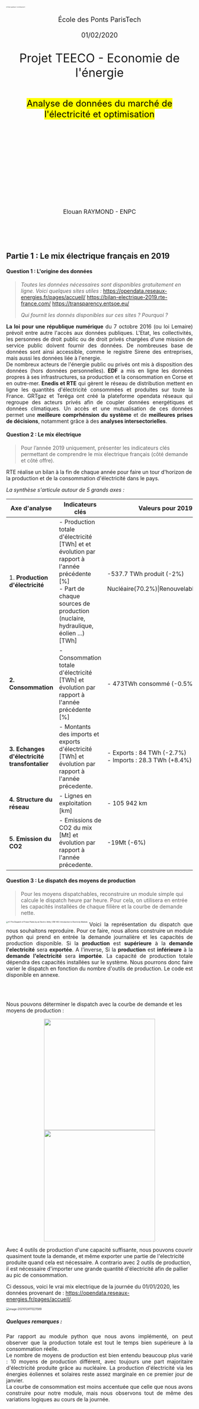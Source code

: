 <style type = "text/css">@page {size:letter;margin:-1em -3.5em -1em;text-align: justify;}//theme = academic & px = 12</style>		
<style> float-my-children {
    float:left;
    margin-right:5px;
}
</style>
<link rel="stylesheet" href="style.css">

<br><br>

<br>

<br>

<br>

<br>

<br>

<br>

<img src="https://www.ecoledesponts.fr/sites/ecoledesponts.fr/files/ckfinder/ckfinder/archives/l-ecole/3-ecole_ponts20_cmjn_600.jpg" alt="Charte graphique | ecoledesponts.fr" style="zoom:20%;" />

<div style='text-align:center;font-size:large;'>
    <br>École des Ponts ParisTech<br><br>
    01/02/2020
</div>

<div style='text-align:center;font-size:large;'>
    <p style='text-align:center;font-size:xx-large;'>
       Projet TEECO - Economie de l'énergie 
    </p>
</div><br>
<div style='text-align:center;font-size:x-large;'>
    <mark style="background-color: yellow;">Analyse de données du marché de l'électricité et optimisation</mark>
</div><br><br> 

<br>

<br>



<br>

<br>

<br>

<br>

<br>

<br>



<br>

<br>

<br>

<br>

<div style='text-align:center;font-size:medium;'>
    Elouan RAYMOND - ENPC 
</div>

<div style="page-break-after: always;"></div><br><br><br><br>

## Partie 1 : Le mix électrique français en 2019

#### Question 1 : L'origine des données 

> *Toutes les données nécessaires sont disponibles gratuitement en ligne. Voici quelques sites utiles :*
>	https://opendata.reseaux-energies.fr/pages/accueil/
> 	https://bilan-electrique-2019.rte-france.com/
> 	https://transparency.entsoe.eu/
> 
> *Qui fournit les donnés disponibles sur ces sites ? Pourquoi ?* 

<p style="text-align:justify;"><b>La loi  pour une république numérique</b> du 7 octobre 2016 (ou loi Lemaire) prévoit entre autre l'accès aux données publiques. L'Etat, les collectivités, les personnes de droit public ou de droit privés chargées d'une mission de service public doivent fournir des données. De nombreuses base de données sont ainsi accessible, comme le registre Sirene des entreprises, mais aussi les données liée à l'energie. <br>De nombreux acteurs de l'énergie public ou privés ont mis à disposition des données (hors données personnelles). <b>EDF</b> a mis en ligne les données propres à ses infrastructures, sa production et la consommation en Corse et en outre-mer. <b>Enedis et RTE</b> qui gèrent le réseau de distribution mettent en ligne les quantités d'électricité consommées et produites sur toute la France. GRTgaz et Teréga ont créé la plateforme opendata réseaux qui regroupe des acteurs privés afin de coupler données energétiques et données climatiques. Un accès et une mutualisation de ces données permet une <b>meilleure comprhénsion du système</b> et de <b>meilleures prises de décisions</b>, notamment grâce à des <b>analyses intersectorielles</b>.</p>

#### Question 2 : Le mix électrique

> Pour l’année 2019 uniquement, présenter les indicateurs clés permettant de comprendre le mix électrique français (côté demande et côté offre).

RTE réalise un bilan à la fin de chaque année pour faire un tour d'horizon de la production et de la consommation d'électricité dans le pays. 

*La synthèse s'articule autour de 5 grands axes  :* 

| Axe d'analyse                                | Indicateurs clés                                             | Valeurs pour 2019                                            |
| -------------------------------------------- | ------------------------------------------------------------ | ------------------------------------------------------------ |
| 1. **Production d'électricité**              | - Production totale d'électricité [TWh] et et évolution par rapport à l'année précédente [%]<br>- Part de chaque sources de production (nuclaire, hydraulique, éolien ...) [TWh] | -537.7 TWh produit (-2%)<br><br>Nucléaire(70.2%)\|Renouvelables(21.4%) |
| **2. Consommation**                          | - Consommation totale d'électricité [TWh] et évolution par rapport à l'année précédente [%] | - 473TWh consommé (-0.5%)                                    |
| **3. Echanges d'électricité transfontalier** | - Montants des imports et exports d'électricité [TWh] et évolution par rapport à l'année précedente. | - Exports : 84 TWh (-2.7%)<br>- Imports : 28.3 TWh (+8.4%)   |
| **4. Structure du réseau**                   | - Lignes en exploitation [km]                                | - 105 942 km                                                 |
| **5. Emission du CO2**                       | - Emissions de CO2 du mix  [Mt] et évolution par rapport à l'année précedente. | -19Mt (-6%)                                                  |

#### Question 3 : Le dispatch des moyens de production

> Pour les moyens dispatchables, reconstruire un module simple qui calcule le dispatch heure par heure. Pour cela, on utilisera en entrée les capacités installées de chaque filière et la courbe de demande nette.

<div style=" float:left;margin-right:5px;">
<img src="/home/elouan/Documents/ENPC/TEECO/report/img/figure4.1.png" alt="4.1 The Dispatch of Power Plants by an Electric Utility | EBF 483:  Introduction to Electricity Markets" style="zoom:33%;" />
</div>



<p style="text-align:justify;">Voici la représentation du dispatch que nous souhaitons reproduire. Pour ce faire, nous allons construire un module python qui prend en entrée la demande journalière et les capacités de production disponible. Si la <b>production</b> est <b>supérieure</b> à la <b>demande</b> <b>l'electricité</b> sera <b>exportée</b>. A l'inverse, Si la <b>production</b> est <b>inférieure</b> à la <b>demande</b> <b>l'electricité</b> sera <b>importée</b>. La capacité de production totale dépendra des capacités installées sur le système. Nous pourrons donc faire varier le dispatch en fonction du nombre d'outils de production. Le code est disponible en annexe.</p>

<div style="page-break-after: always;"></div><br><br>

Nous pouvons déterminer le dispatch avec la courbe de demande et les moyens de production : 

<p float="center"><center>
    <img src="/home/elouan/Documents/ENPC/TEECO/report/img/dispatch_1.png" width="300">
    <img src="/home/elouan/Documents/ENPC/TEECO/report/img/dispatch_2.png" width="300">
    </center>
</p>



Avec 4 outils de production d'une capacité suffisante, nous pouvons couvrir quasiment toute la demande, et même exporter une partie de l'electricité produite quand cela est nécessaire. A contrario avec 2 outils de production, il est nécessaire d'importer une grande quantité d'électricité afin de pallier au pic de consommation. 

Ci dessous, voici le vrai mix electrique de la journée du 01/01/2020, les données provenant de : https://opendata.reseaux-energies.fr/pages/accueil/.

<img src="/home/elouan/Documents/ENPC/TEECO/report/img/conso_prod_reelle.png" alt="image-20210124111221589" style="zoom:50%;" />

##### Quelques remarques : 

<p style="text-align:justify;">Par rapport au module python que nous avons implémenté, on peut observer que la production totale est tout le temps bien supérieure à la consommation réelle.<br>Le nombre de moyens de production est bien entendu beaucoup plus varié : 10 moyens de production différent, avec toujours une part majoritaire d'électricité produite grâce au nucléaire. La production d'électricité via les énergies éoliennes et solaires reste assez marginale en ce premier jour de janvier. <br>La courbe de consommation est moins accentuée que celle que nous avons construire pour notre module, mais nous observons tout de même des variations logiques au cours de la journée.</p>

<div style="page-break-after: always;"></div><br><br><br>

## Partie 2 : Economie du stockage

>  Un actif de stockage se caractérise notamment par :
>
> * Une puissance installée en MW : Pmax
> * Une capacité de stock en MWh (quantité d’énergie maximale que l’on peut stocker) : Emax
> * Un rendement en % qui traduit les pertes qui interviennent lors du stockage/déstockage de
>   l’énergie

**2.1 Stockage journalier simplifié**

<p style="text-align:justify;">On considère une capacité de stockage de 1MW de puissance, et de stock 1MWh. On suppose que chaque jour la capacité de stockage réalise une charge puis une décharge (dans cet ordre). Pour simplifier, on considérera ici l’évaluation sur un seul mois : le mois de janvier 2020 (prix France). Etablir le fonctionnement de ce stockage, et estimer le bénéfice réalisé. Proposer une évaluation économique (simplifiée) de la rentabilité du stockage.</p>

#### Fonctionnement du système de stockage : 

Le système de stockage a pour objectif de faire du profit en se chargeant quand le prix est faible (généralement la nuit) et en se déchargeant lorsque le prix est le plus elevé. Connaissant les caractéristiques du système de stokage : 

> **Caractéristiques du système de stockage**
>
> * $$ Energie = E_{max}$$ [MWh] :arrow_right: $$\boxed{E_{max} = 1MWh}$$ 
>   * Cela correspond au stock d'énergie dont dispose l'unité de stockage, et donc l'energie que peut absorber l'unité lors de la charge. 
> * $$ Puissance = P_{max}$$ [MWh] :arrow_right: $$\boxed{P_{max} = 1MW}$$ .
>   * En fonction de la puissance on connaît le temps qu'il faut pour charger l'unité, et la décharger. $$\boxed{E = P.\delta t}$$. **On charge donc l'unité de stockage en une heure.** 
>* $$Rendement = \rho$$ . En fonction du rendement l'unité de stockage décharge sur le réseau $\boxed{E_{decharge} = \rho*E_{max}}$ (cf. Annexe [rendement batterie](#Fonctionnement d'une unité de stockage))

**Economie du système:**

Avec une charge par jour et une décharge par jour, il faut donc que le système se charge lorsque le prix est le plus bas, et se décharge lorsque le prix est le plus elevé. 

> **Rentabilité du système** : Pour que le système puisse réaliser des profits sur la journée considérée, le rendement $\rho$ joue un **rôle crucial**.
>
> L'argent percue à la revente étant : $E_{decharge}.Prix_{revente} = \rho.E_{max}.Prix_{revente}$ il faut que :
>
> :arrow_right:$\rho.E_{max}.Prix_{revente} > E_{max}.Prix_{achat}$ soit $\boxed{\rho > \frac{Prix_{achat}}{Prix_{revente}}}$ 

*Pour expliquer ce point de vue voici deux graphiques, et le profit réalisé en fonction du rendement*:

<p float="center"><center>
    <img src="/home/elouan/Documents/ENPC/TEECO/report/img/rho_ok.png" width="250">
    <img src="/home/elouan/Documents/ENPC/TEECO/report/img/rho_nok.png" width="250">
    </center>
</p>

<div style="page-break-after: always;"></div><br><br><br>


*Le 21/01 en fonction du rendement, il n'est pas forcément rentable d'opérer à une charge et à une décharge d'electricité :*

* Avec un $\rho=0.5$, le système de stockage **n'est pas rentable**, car il ne peut pas se charger et se décharger en réalisant un profit. Il faut donc envisager un rendement plus important avoir d'avoir une rentabilité.
* Avec un $\rho=0.7$, le système de stockage **est  rentable**, il peut  se charger et se décharger en réalisant un profit. 

#### Bilan pour plusieurs rendement sur un mois

*Nous pouvons désormais simuler les profits opéré sur un mois avec plusieurs valeurs de rendement, nous obtenons le tableau suivant :*

![image-20210116162222584](/home/elouan/.config/Typora/typora-user-images/image-20210116162222584.png)

Ainsi sur de nombreuses journées, un technologie de stockage avec un faible rendement ne permet pas de réaliser du profit. 

**Choix d'une technologie appropriée**

Le tableau en [annexe](#rendement-des-unités-de-stockages-en-fonction-de-la-technologie) permet d'avoir connaissance des différents types de technologies utilisables. On peut regrouper pour chaque type de technologies, par année, la moyenne du coût de ces installations (scénario de référence), le rendement (round-trip efficiency), et le ratio : $\frac{\rho}{Installation\:cost}$. 

<table border="1" class="dataframe">
  <thead>
    <tr style="text-align: right;">
      <th></th>
      <th></th>
      <th>Installation-cost-reference</th>
      <th>Rho</th>
      <th>Rho/Cost</th>
    </tr>
    <tr>
      <th>Year</th>
      <th>Type</th>
      <th></th>
      <th></th>
      <th></th>
    </tr>
  </thead>
  <tbody>
    <tr>
      <th rowspan="5" valign="top">2016</th>
      <th>Lead-acid</th>
      <td>205.00</td>
      <td>81.00</td>
      <td>0.395122</td>
    </tr>
    <tr>
      <th>High- temperature</th>
      <td>383.50</td>
      <td>82.00</td>
      <td>0.213820</td>
    </tr>
    <tr>
      <th>Li-ion</th>
      <td>600.00</td>
      <td>94.50</td>
      <td>0.157500</td>
    </tr>
    <tr>
      <th>Flow</th>
      <td>623.50</td>
      <td>70.00</td>
      <td>0.112269</td>
    </tr>
    <tr>
      <th>Mechanical</th>
      <td>1024.67</td>
      <td>74.67</td>
      <td>0.072872</td>
    </tr>
    <tr>
      <th rowspan="5" valign="top">2030</th>
      <th>Lead-acid</th>
      <td>103.00</td>
      <td>84.00</td>
      <td>0.815534</td>
    </tr>
    <tr>
      <th>High- temperature</th>
      <td>161.50</td>
      <td>86.00</td>
      <td>0.532508</td>
    </tr>
    <tr>
      <th>Li-ion</th>
      <td>253.50</td>
      <td>96.50</td>
      <td>0.380671</td>
    </tr>
    <tr>
      <th>Flow</th>
      <td>214.00</td>
      <td>78.00</td>
      <td>0.364486</td>
    </tr>
    <tr>
      <th>Mechanical</th>
      <td>674.67</td>
      <td>78.33</td>
      <td>0.116101</td>
    </tr>
  </tbody>
</table>

Plus le ratio est elevé, et plus l'installation est intéressante. Voici les profits possibles sur la base des prix de 2016, avec *Lead-Acid* (0.81) ,*High-temperature* (0.82),*Li-ion* (0.94)  : 

<p float="center"><center>
    <img src="/home/elouan/Documents/ENPC/TEECO/report/img/choix_techno.png" width="250">
    <img src="/home/elouan/Documents/ENPC/TEECO/report/img/choix_techno2.png" width="500">
    </center>
</p>

Avec ces technologies on peut dégager un profit relativement intéressant, et en privilégiant le ratio $\frac{\rho}{Installation\:cost}$ le plus éléve, on minimise les frais d'installations, et on augmente donc la rentabilité du système, les CAPEX ayant une grande importance sur la rentabilité d'un projet.

<div style="page-break-after: always;"></div><br><br><br>

## Complexification de la modélisation du stockage (problème d’optimisation)

##### Formulation du problème d'optimisation 

$$ max \sum_{h \in heures} Prix(h)\times(-Edecharge(h)-Echarge(h))$$

**Sous contraintes :** 

​				$$0 \leq Echarge(h) \leq Pmax $$                                                          [1]

​				$$ -Pmax \leq Edecharge(h) \leq 0 $$                                                   [2]

​				$$ SoC(h+1) = SoC(h) + \rho.Echarge(h)+Edecharge $$          [3]

​				$$0 \leq SoC(h) \leq Emax $$                                                                  [4]

​				$$ SoC(0) = 0$$                                                                                   [5]

#### Résolution sous python avec OR Tools.

> Le code utilisé pour résoudre ce problème se trouve en annexe 

Une fois le problème d'optimisation implementé sous python, avec comme entrées : Prix mensuel, $\rho$, $P_{max}$, $ E_{max}$, on peut calculer les cycles de charge et décharge, l'evolution de la SoC (State of Charge) de la batterie et enfin le profit réalisé par le système.

<img src="/home/elouan/Documents/ENPC/TEECO/report/img/optim_pt2.png" alt="image-20210130123651520" style="zoom:52%;" />

La présence d'un rendement à l'entrée du système empêche la charge complète au premier cycle, ce qui explique les deux premières charges au début.

#### Visualisation du profit journalier 

<img src="/home/elouan/Documents/ENPC/TEECO/report/img/profit_optim.png" alt="image-20210130123729964" style="zoom:45%;" />

Si on compare avec les simulations réalisées précedemment, on observe que le profit mensuel pour $\rho = 0.81$ est désormais de 610.63€ contre 428€ auparavant.

 <div style="page-break-after: always;"></div><br><br><br>

#### Synthèse des profits avec les 3 rendements 

Sur la base des travaux effectués précedemment, on peut regarder l'évolution des profits pour les trois solutions : *Lead-Acid* (0.81) ,*High-temperature* (0.82),*Li-ion* (0.94).

<img src="/home/elouan/Documents/ENPC/TEECO/report/img/daily_profit.png" alt="image-20210130130423651" style="zoom:50%;" />

<img src="/home/elouan/Documents/ENPC/TEECO/report/img/cumsum_comp.png" alt="image-20210130131245402" style="zoom:50%;" />



Pour comparer l'évolution par rapport aux résultats précédénts : 

| Solution                         | Profits sans optim | Profits avec optim |
| -------------------------------- | ------------------ | ------------------ |
| Lead acid : $\rho$ = 0.81        | 428€               | 610.63€            |
| High temperature : $\rho$ = 0.82 | 443€               | 632.22€            |
| Li-ion : $\rho$ = 0.94           | 635€               | 912.96€            |

​	

<div style="page-break-after: always;"></div><br><br><br>

## Annexe :

> Code disponible sur mon github : https://github.com/keyserwood/TEECO



##### Fonctionnement d'une unité de stockage

<img src="/home/elouan/Documents/ENPC/TEECO/report/img/effiency_battery.jpg" alt="Know your solar power system" style="zoom:33%;" />

##### Rendement des unités de stockages en fonction de la technologie

<img src="/home/elouan/Documents/ENPC/TEECO/report/img/caracteristiques_tech_stockage.png" alt="image-20210124114632489" style="zoom:67%;" />